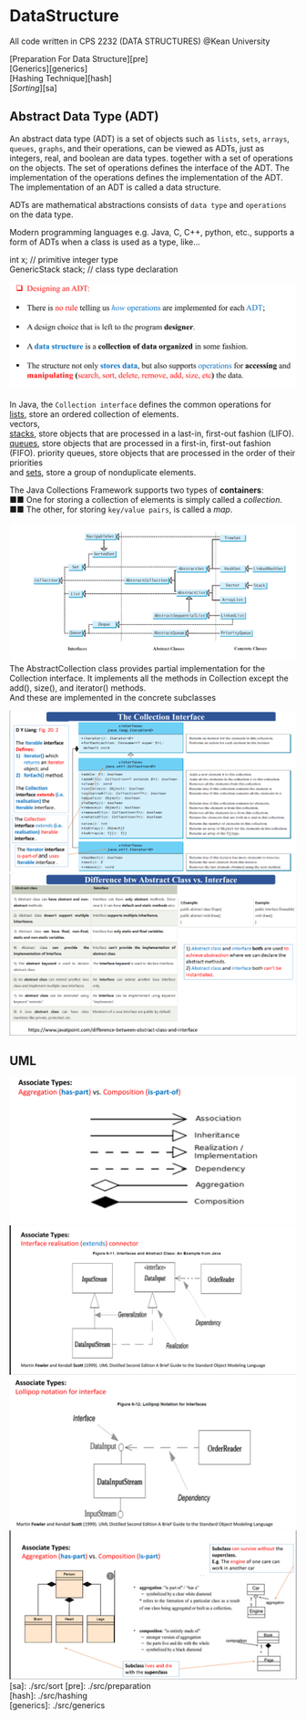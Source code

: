 # DataStructure
All code written in CPS 2232 (DATA STRUCTURES) @Kean University

[Preparation For Data Structure][pre]    
[Generics][generics]  
[Hashing Technique][hash]  
[*Sorting*][sa]

## Abstract Data Type (ADT)
An abstract data type (ADT) is a set of objects such as `lists`, `sets`, `arrays`, `queues`, `graphs`, and their operations, can 
be viewed as ADTs, just as integers, real, and boolean are data types. together with a set of operations on the objects. The set of operations defines the interface of the ADT. The implementation of the operations defines the implementation of the ADT. The implementation of an ADT is called a data structure.

ADTs are mathematical abstractions consists of `data type` and `operations` on the data type. 

Modern programming languages e.g. Java, C, C++, python, etc., supports a form of ADTs when a class is used as a type, like… 

int x; // primitive integer type  
GenericStack stack; // class type declaration

![img.png](img.png)

In Java, the `Collection interface` defines the common operations for  
[lists](./src/list), store an ordered collection of elements.    
vectors,       
[stacks](./src/stack), store objects that are processed in a last-in, first-out fashion (LIFO).  
[queues](./src/queue), store objects that are processed in a first-in, first-out fashion (FIFO). 
priority queues, store objects that are processed in the order of their priorities     
and [sets](./src/set), store a group of nonduplicate elements.   

The Java Collections Framework supports two types of **containers**:   
■■ One for storing a collection of elements is simply called a _collection_.  
■■ The other, for storing `key/value pairs`, is called a _map_.

![img_1.png](img_1.png)
The AbstractCollection class provides partial implementation for the Collection interface.
It implements all the methods in Collection except the add(), size(), and iterator() methods.  
And these are implemented in the concrete subclasses 

![img_2.png](img_2.png)  
![img_3.png](img_3.png)


## UML
 ![img_4.png](img_4.png) ![img_5.png](img_5.png)![img_6.png](img_6.png)
![img_7.png](img_7.png)
[sa]: ./src/sort
[pre]: ./src/preparation   
[hash]: ./src/hashing   
[generics]: ./src/generics